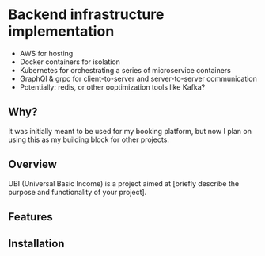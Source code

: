 # Backend infrastructure implementation
- AWS for hosting
- Docker containers for isolation
- Kubernetes for orchestrating a series of microservice containers
- GraphQl & grpc for client-to-server and server-to-server communication
- Potentially: redis, or other ooptimization tools like Kafka?
## Why?
It was initially meant to be used for my booking platform, but now I plan on using this as my building block for other projects. 

## Overview
UBI (Universal Basic Income) is a project aimed at [briefly describe the purpose and functionality of your project].

## Features


## Installation
